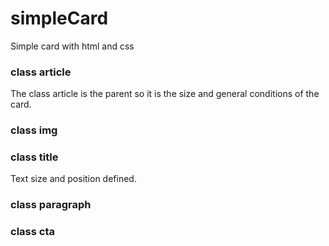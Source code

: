 # simpleCard
Simple card with html and css

### class article

The class article is the parent so it is the size and general conditions of the card.

### class img

### class title

Text size and position defined.

### class paragraph

### class cta